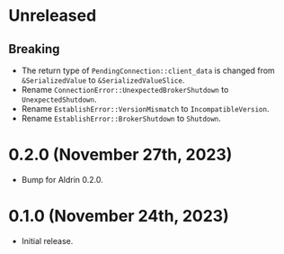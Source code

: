 # Unreleased

## Breaking

- The return type of `PendingConnection::client_data` is changed from `&SerializedValue` to
  `&SerializedValueSlice`.
- Rename `ConnectionError::UnexpectedBrokerShutdown` to `UnexpectedShutdown`.
- Rename `EstablishError::VersionMismatch` to `IncompatibleVersion`.
- Rename `EstablishError::BrokerShutdown` to `Shutdown`.


# 0.2.0 (November 27th, 2023)

- Bump for Aldrin 0.2.0.


# 0.1.0 (November 24th, 2023)

- Initial release.
